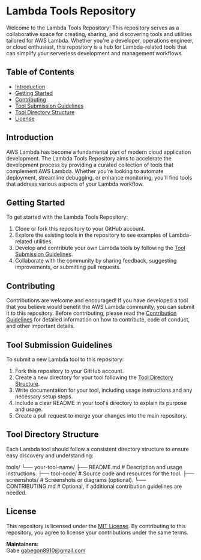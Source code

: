 # Lambda Tools Repository

Welcome to the Lambda Tools Repository! This repository serves as a collaborative space for creating, sharing, and discovering tools and utilities tailored for AWS Lambda. Whether you're a developer, operations engineer, or cloud enthusiast, this repository is a hub for Lambda-related tools that can simplify your serverless development and management workflows.

## Table of Contents

- [Introduction](#introduction)
- [Getting Started](#getting-started)
- [Contributing](#contributing)
- [Tool Submission Guidelines](#tool-submission-guidelines)
- [Tool Directory Structure](#tool-directory-structure)
- [License](#license)

## Introduction

AWS Lambda has become a fundamental part of modern cloud application development. The Lambda Tools Repository aims to accelerate the development process by providing a curated collection of tools that complement AWS Lambda. Whether you're looking to automate deployment, streamline debugging, or enhance monitoring, you'll find tools that address various aspects of your Lambda workflow.

## Getting Started

To get started with the Lambda Tools Repository:

1. Clone or fork this repository to your GitHub account.
2. Explore the existing tools in the repository to see examples of Lambda-related utilities.
3. Develop and contribute your own Lambda tools by following the [Tool Submission Guidelines](#tool-submission-guidelines).
4. Collaborate with the community by sharing feedback, suggesting improvements, or submitting pull requests.

## Contributing

Contributions are welcome and encouraged! If you have developed a tool that you believe would benefit the AWS Lambda community, you can submit it to this repository. Before contributing, please read the [Contribution Guidelines](CONTRIBUTING.md) for detailed information on how to contribute, code of conduct, and other important details.

## Tool Submission Guidelines

To submit a new Lambda tool to this repository:

1. Fork this repository to your GitHub account.
2. Create a new directory for your tool following the [Tool Directory Structure](#tool-directory-structure).
3. Write documentation for your tool, including usage instructions and any necessary setup steps.
4. Include a clear README in your tool's directory to explain its purpose and usage.
5. Create a pull request to merge your changes into the main repository.

## Tool Directory Structure

Each Lambda tool should follow a consistent directory structure to ensure easy discovery and understanding:

tools/
└── your-tool-name/
├── README.md # Description and usage instructions.
├── tool-code/ # Source code and resources for the tool.
├── screenshots/ # Screenshots or diagrams (optional).
└── CONTRIBUTING.md # Optional, if additional contribution guidelines are needed.

## License

This repository is licensed under the [MIT License](LICENSE). By contributing to this repository, you agree to license your contributions under the same terms.

**Maintainers:**  
Gabe
gabegon8910@gmail.com
